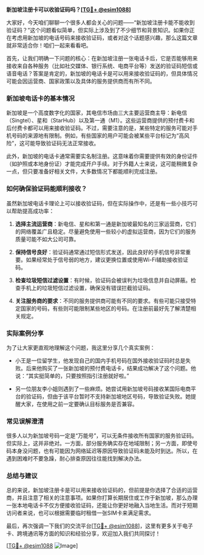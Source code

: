 **新加坡注册卡可以收验证码吗？[[TG💪+ @esim1088](https://t.me/s/esim1088)]**

大家好，今天咱们聊聊一个很多人都会关心的问题——“新加坡注册卡能不能收到验证码？”这个问题看似简单，但实际上涉及到了不少细节和背景知识。如果你正在考虑用新加坡的电话号码来接收验证码，或者对这个话题感兴趣，那么这篇文章就非常适合你！咱们一起来看看吧。

首先，让我们明确一下问题的核心：在新加坡注册一张电话卡后，它是否能够用来接收来自各种服务（比如社交媒体、银行系统、电商平台等）发送的验证码短信或语音电话？答案是肯定的，新加坡的电话卡是可以用来接收验证码的，但具体情况可能会因运营商、国家政策以及具体的服务提供商而有所不同。

### 新加坡电话卡的基本情况

新加坡是一个高度数字化的国家，其电信市场由三大主要运营商主导：新电信（Singtel）、星和（StarHub）以及第一通（M1）。这些运营商提供的预付费卡和后付费卡都可以用来接收验证码。不过，需要注意的是，某些特定的服务可能对手机号码的来源地有限制。例如，有些国家的用户可能会被某些平台标记为“高风险”，这可能导致验证码无法正常接收。

此外，新加坡的电话卡通常需要实名制注册。这意味着你需要提供有效的身份证件（如护照或本地身份证）才能完成开户手续。对于外籍人士来说，这可能稍微复杂一点，但只要准备好相关文件，大多数情况下都能顺利完成注册。

### 如何确保验证码能顺利接收？

虽然新加坡电话卡理论上可以接收验证码，但在实际操作中，还是有一些小技巧可以帮助提高成功率：

1. **选择主流运营商**：新电信、星和和第一通是新加坡最知名的三家运营商，它们的网络覆盖广且稳定。尽量避免使用一些较小的虚拟运营商，因为它们的服务质量可能不如大公司可靠。

2. **保持信号良好**：验证码通常通过短信形式发送，因此良好的手机信号非常重要。如果经常处于信号弱的地方，建议更换位置或使用Wi-Fi辅助接收验证码。

3. **检查垃圾短信过滤设置**：有时候，验证码会被误判为垃圾信息并自动屏蔽。检查手机上的垃圾短信过滤设置，确保没有错误拦截验证码。

4. **关注服务商的要求**：不同的服务提供商可能有不同的要求。有些可能只接受特定国家的号码，有些则可能限制某些地区的号码。在注册前最好先了解清楚相关规定。

### 实际案例分享

为了让大家更直观地理解这个问题，我这里分享几个真实案例：

- 小王是一位留学生，他发现自己的国内手机号码在国外接收验证码时总是失败。后来他购买了一张新加坡的预付费电话卡，结果成功解决了这个问题。他说：“其实挺简单的，只要按照指引注册就好啦。”

- 另一位朋友李小姐则遇到了一些麻烦。她尝试用新加坡号码接收某国际电商平台的验证码，但由于该平台暂时不支持新加坡地区号码，导致验证失败。她提醒大家，在使用之前一定要确认目标服务是否兼容。

### 常见误解澄清

很多人以为新加坡号码一定是“万能号”，可以无条件接收所有国家的服务验证码。但实际上，这并非绝对。一方面，部分服务确实存在地域限制；另一方面，即使号码本身没问题，也有可能因为网络延迟等原因导致验证码未能及时到达。所以，在遇到困难时不要急躁，耐心排查原因往往能找到解决办法。

### 总结与建议

总的来说，新加坡注册卡是可以用来接收验证码的，但前提是你选择了合适的运营商，并且注意了相关的注意事项。如果你打算长期居住或工作于新加坡，那么办理一张本地电话卡不仅方便接收验证码，还能让你更好地融入当地生活。而对于短期访问者来说，也可以根据需要临时租借一张SIM卡来满足需求。

最后，再次强调一下我们的交流平台[[TG💪+ @esim1088](https://t.me/s/esim1088)]，这里有更多关于电子卡、跨境通讯等方面的知识和经验分享，欢迎加入我们共同探讨！

[[TG💪+ @esim1088](https://t.me/s/esim1088) ![Image](https://i.postimg.cc/4NQfJmqS/Snipaste-2025-05-13-00-14-12.png)]